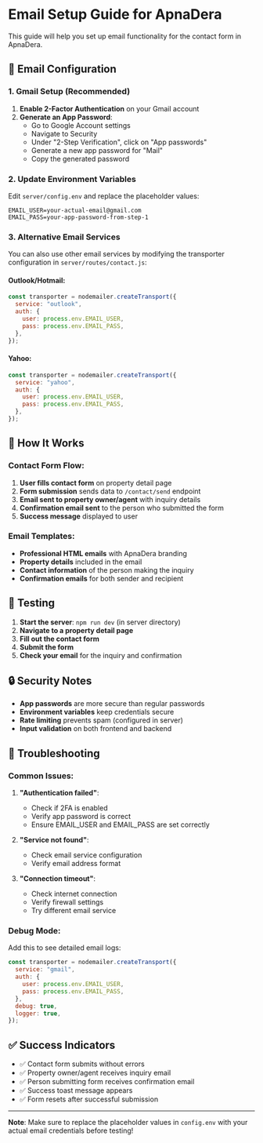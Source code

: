 # Email Setup Guide for ApnaDera

This guide will help you set up email functionality for the contact form in ApnaDera.

## 📧 Email Configuration

### 1. Gmail Setup (Recommended)

1. **Enable 2-Factor Authentication** on your Gmail account
2. **Generate an App Password**:
   - Go to Google Account settings
   - Navigate to Security
   - Under "2-Step Verification", click on "App passwords"
   - Generate a new app password for "Mail"
   - Copy the generated password

### 2. Update Environment Variables

Edit `server/config.env` and replace the placeholder values:

```env
EMAIL_USER=your-actual-email@gmail.com
EMAIL_PASS=your-app-password-from-step-1
```

### 3. Alternative Email Services

You can also use other email services by modifying the transporter configuration in `server/routes/contact.js`:

#### Outlook/Hotmail:

```javascript
const transporter = nodemailer.createTransport({
  service: "outlook",
  auth: {
    user: process.env.EMAIL_USER,
    pass: process.env.EMAIL_PASS,
  },
});
```

#### Yahoo:

```javascript
const transporter = nodemailer.createTransport({
  service: "yahoo",
  auth: {
    user: process.env.EMAIL_USER,
    pass: process.env.EMAIL_PASS,
  },
});
```

## 🔧 How It Works

### Contact Form Flow:

1. **User fills contact form** on property detail page
2. **Form submission** sends data to `/contact/send` endpoint
3. **Email sent to property owner/agent** with inquiry details
4. **Confirmation email sent** to the person who submitted the form
5. **Success message** displayed to user

### Email Templates:

- **Professional HTML emails** with ApnaDera branding
- **Property details** included in the email
- **Contact information** of the person making the inquiry
- **Confirmation emails** for both sender and recipient

## 🚀 Testing

1. **Start the server**: `npm run dev` (in server directory)
2. **Navigate to a property detail page**
3. **Fill out the contact form**
4. **Submit the form**
5. **Check your email** for the inquiry and confirmation

## 🔒 Security Notes

- **App passwords** are more secure than regular passwords
- **Environment variables** keep credentials secure
- **Rate limiting** prevents spam (configured in server)
- **Input validation** on both frontend and backend

## 📝 Troubleshooting

### Common Issues:

1. **"Authentication failed"**:

   - Check if 2FA is enabled
   - Verify app password is correct
   - Ensure EMAIL_USER and EMAIL_PASS are set correctly

2. **"Service not found"**:

   - Check email service configuration
   - Verify email address format

3. **"Connection timeout"**:
   - Check internet connection
   - Verify firewall settings
   - Try different email service

### Debug Mode:

Add this to see detailed email logs:

```javascript
const transporter = nodemailer.createTransport({
  service: "gmail",
  auth: {
    user: process.env.EMAIL_USER,
    pass: process.env.EMAIL_PASS,
  },
  debug: true,
  logger: true,
});
```

## ✅ Success Indicators

- ✅ Contact form submits without errors
- ✅ Property owner/agent receives inquiry email
- ✅ Person submitting form receives confirmation email
- ✅ Success toast message appears
- ✅ Form resets after successful submission

---

**Note**: Make sure to replace the placeholder values in `config.env` with your actual email credentials before testing!
